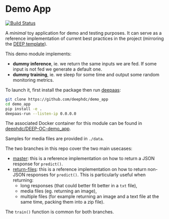Demo App
========

[![Build Status](https://jenkins.indigo-datacloud.eu/buildStatus/icon?job=Pipeline-as-code/DEEP-OC-org/demo_app/return-files)](https://jenkins.indigo-datacloud.eu/job/Pipeline-as-code/job/DEEP-OC-org/job/demo_app/job/return-files)

A _minimal_ toy application for demo and testing purposes.
It can serve as a reference implementation of current best practices in the project (mirroring the [DEEP template](https://github.com/deephdc/cookiecutter-deep)).

This demo module implements:
* **dummy inference**, ie. we return the same inputs we are fed. If some input is not fed we generate a default one.
* **dummy training**, ie. we sleep for some time and output some random monitoring metrics.

To launch it, first install the package then run [deepaas](https://github.com/indigo-dc/DEEPaaS):
```bash
git clone https://github.com/deephdc/demo_app 
cd demo_app
pip install -e .
deepaas-run --listen-ip 0.0.0.0
```
The associated Docker container for this module can be found in [deephdc/DEEP-OC-demo_app](https://github.com/deephdc/DEEP-OC-demo_app).

Samples for media files are provided in `./data`.

The two branches in this repo cover the two main usecases:
* [master](https://github.com/deephdc/demo_app/blob/master/demo_app/api.py): this is a reference implementation on how to return a JSON response for `predict()`.
* [return-files](https://github.com/deephdc/demo_app/blob/return-files/demo_app/api.py): this is a reference implementation on how to return non-JSON responses for `predict()`. This is particularly useful when returning:
     - long responses (that could better fit better in a `txt` file), 
     - media files (eg. returning an image),
     - multiple files (for example returning an image and a text file at the same time, packing them into a zip file).

The `train()` function is common for both branches.
